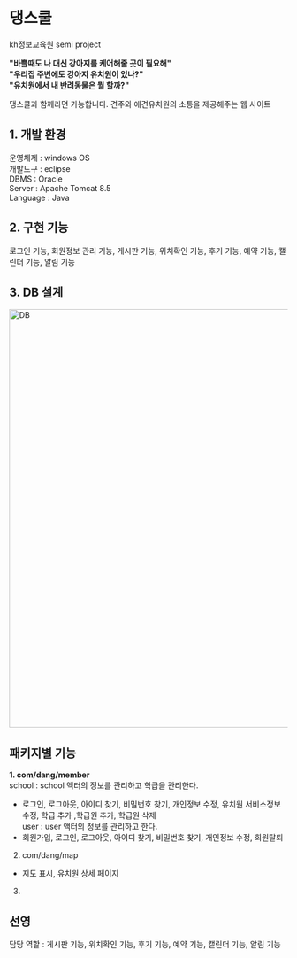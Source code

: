 # 댕스쿨   
kh정보교육원 semi project

**"바쁠때도 나 대신 강아지를 케어해줄 곳이 필요해"**   
**"우리집 주변에도 강아지 유치원이 있나?"**   
**"유치원에서 내 반려동물은 뭘 할까?"**   

댕스쿨과 함께라면 가능합니다. 견주와 애견유치원의 소통을 제공해주는 웹 사이트


## 1. 개발 환경
운영체제 : windows OS   
개발도구 :  eclipse   
DBMS : Oracle   
Server : Apache Tomcat 8.5   
Language : Java   

## 2. 구현 기능
로그인 기능, 회원정보 관리 기능, 게시판 기능, 위치확인 기능, 후기 기능, 예약 기능, 캘린더 기능, 알림 기능


## 3. DB 설계
<img width="756" alt="DB" src="https://user-images.githubusercontent.com/74293481/116719017-8b1e8380-aa15-11eb-9f87-226b6a946c80.png">



## **패키지별 기능**
**1. com/dang/member**   
school : school 액터의 정보를 관리하고 학급을 관리한다.
- 로그인, 로그아웃, 아이디 찾기, 비밀번호 찾기, 개인정보 수정, 유치원 서비스정보 수정, 학급 추가 ,학급원 추가, 학급원 삭제   
user : user 액터의 정보를 관리하고 한다.   
- 회원가입, 로그인, 로그아웃, 아이디 찾기, 비밀번호 찾기, 개인정보 수정, 회원탈퇴      

2. com/dang/map   
- 지도 표시, 유치원 상세 페이지

3. 

## 선영   
담당 역할 : 게시판 기능, 위치확인 기능, 후기 기능, 예약 기능, 캘린더 기능, 알림 기능




